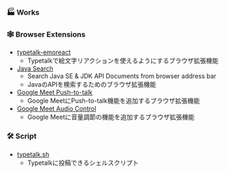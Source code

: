 ###  🏭 Works

### 🕸️ Browser Extensions
- [typetalk-emoreact](https://github.com/mohno007/typetalk-emoreact)  
    - Typetalkで絵文字リアクションを使えるようにするブラウザ拡張機能
- [Java Search](https://gist.github.com/mohno007/50a234f3b401e386583274f47f4e12aa)
    - Search Java SE & JDK API Documents from browser address bar
    - JavaのAPIを検索するためのブラウザ拡張機能
- [Google Meet Push-to-talk](https://gist.github.com/mohno007/d4947babdfad47b2fd4cd5e68e798cd1)  
    - Google MeetにPush-to-talk機能を追加するブラウザ拡張機能
- [Google Meet Audio Control](https://gist.github.com/mohno007/49611fbf8f4675562e53cda2783cb0fa)  
    - Google Meetに音量調節の機能を追加するブラウザ拡張機能

### 🛠️ Script
- [typetalk.sh](https://github.com/mohno007/typetalk.sh)  
    - Typetalkに投稿できるシェルスクリプト

<!--
**mohno007/mohno007** is a ✨ _special_ ✨ repository because its `README.md` (this file) appears on your GitHub profile.

Here are some ideas to get you started:

- 🔭 I’m currently working on ...
- 🌱 I’m currently learning ...
- 👯 I’m looking to collaborate on ...
- 🤔 I’m looking for help with ...
- 💬 Ask me about ...
- 📫 How to reach me: ...
- 😄 Pronouns: ...
- ⚡ Fun fact: ...
-->
